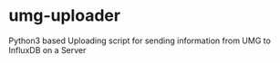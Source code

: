 # umg-uploader

Python3 based Uploading script for sending information from UMG to InfluxDB on a Server